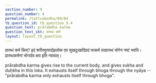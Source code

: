 ```yaml
---
section_number: 9
question_number: 4
permalink: /tattvabodha/09/04
tb_question_id: tb_question_9.4
question_text: prārabdha karma
question_text_skt: प्रारब्धं कर्म
layout: layout_tb_question
---
```


<!-- skt-start -->

प्रारब्धं कर्म किम्? इदं शरीरमुत्पाद्येहलोक एव सुखदुःखादिप्रदं यत्कर्म तत्प्रारब्धं भोगेन नष्टं भवति। 
प्रारब्धकर्मणां भोगादेव क्षय इति न्यायात्।

<!-- skt-end -->

<!-- eng-start -->

prārabdha karma gives rise to the current body, and gives sukha and duḥkha in this loka. 
It exhausts itself through bhoga through the nyāya -- "prārabdha karma only exhausts itself through bhoga".


<!-- eng-end -->
